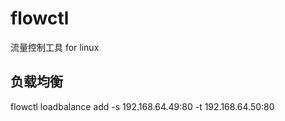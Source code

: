 # flowctl
流量控制工具 for linux

## 负载均衡
flowctl loadbalance add -s 192.168.64.49:80 -t 192.168.64.50:80

